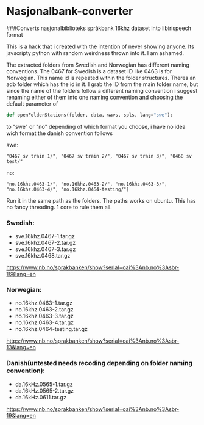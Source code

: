 # Nasjonalbank-converter
###Converts nasjonalbiblioteks språkbank 16khz dataset into libirispeech format

This is a hack that i created with the intention of never showing anyone. Its javscripty python with random weirdness thrown into it. I am ashamed.

The extracted folders from Swedish and Norwegian has different naming conventions. The 0467 for Swedish is a dataset ID like 0463 is for Norwegian. This name id is repeated within the folder structures. Theres an adb folder which has the id in it. I grab the ID from the main folder name, but since the name of the folders follow a different naming convention i suggest renaming either of them into one naming convention and choosing the default parameter of

```python
def openFolderStations(folder, data, wavs, spls, lang="swe"):
```

to "swe" or "no" depending of which format you choose, i have no idea wich format the danish convention follows

swe:
```
"0467 sv train 1/", "0467 sv train 2/", "0467 sv train 3/", "0468 sv test/"
```

no:
```
"no.16khz.0463-1/", "no.16khz.0463-2/", "no.16khz.0463-3/", "no.16khz.0463-4/", "no.16khz.0464-testing/"]
```
Run it in the same path as the folders. The paths works on ubuntu. This has no fancy threading. 1 core to rule them all.

### Swedish:
* sve.16khz.0467-1.tar.gz
* sve.16khz.0467-2.tar.gz
* sve.16khz.0467-3.tar.gz
* sve.16khz.0468.tar.gz

https://www.nb.no/sprakbanken/show?serial=oai%3Anb.no%3Asbr-16&lang=en

### Norwegian:
* no.16khz.0463-1.tar.gz
* no.16khz.0463-2.tar.gz
* no.16khz.0463-3.tar.gz
* no.16khz.0463-4.tar.gz
* no.16khz.0464-testing.tar.gz

https://www.nb.no/sprakbanken/show?serial=oai%3Anb.no%3Asbr-13&lang=en

### Danish(untested needs recoding depending on folder naming convention):
* da.16kHz.0565-1.tar.gz
* da.16kHz.0565-2.tar.gz
* da.16kHz.0611.tar.gz

https://www.nb.no/sprakbanken/show?serial=oai%3Anb.no%3Asbr-19&lang=en
